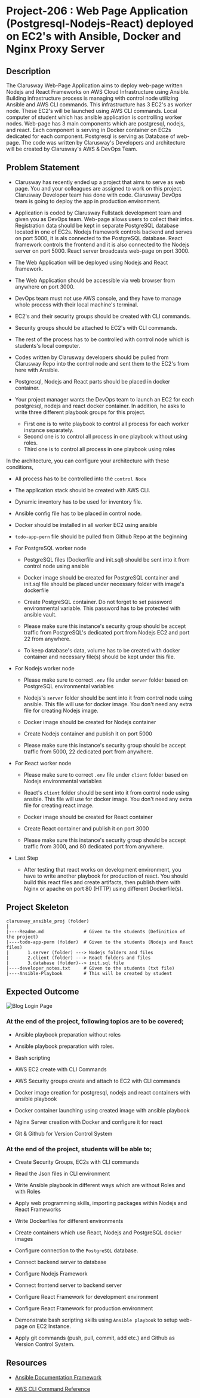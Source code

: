 # Project-206 : Web Page Application (Postgresql-Nodejs-React) deployed on EC2's with Ansible, Docker and Nginx Proxy Server

## Description

The Clarusway Web-Page Application aims to deploy web-page written Nodejs and React Frameworks on AWS Cloud Infrastructure using Ansible. Building infrastructure process is managing with control node utilizing Ansible and AWS CLI commands. This infrastructure has 3 EC2's as worker node. These EC2's will be launched using AWS CLI commands. Local computer of student which has ansible application is controlling worker nodes. Web-page has 3 main components which are postgresql, nodejs, and react. Each component is serving in Docker container on EC2s dedicated for each component. Postgresql is serving as Database of web-page. The code was written by Clarusway's Developers and architecture will be created by Clarusway's AWS & DevOps Team.

## Problem Statement

- Clarusway has recently ended up a project that aims to serve as web page. You and your colleagues are assigned to work on this project. Clarusway Developer team has done with code. Clarusway DevOps team is going to deploy the app in production environment.

- Application is coded by Clarusway Fullstack development team and given you as DevOps team. Web-page allows users to collect their infos. Registration data should be kept in separate PostgreSQL database located in one of EC2s. Nodejs framework controls backend and serves on port 5000, it is als connected to the PostgreSQL database. React framework controls the frontend and it is also connected to the Nodejs server on port 5000. React server broadcasts web-page on port 3000.

- The Web Application will be deployed using Nodejs and React framework.

- The Web Application should be accessible via web browser from anywhere on port 3000.

- DevOps team must not use AWS console, and they have to manage whole process with their local machine's terminal. 

- EC2's and their security groups should be created with CLI commands.

- Security groups should be attached to EC2's with CLI commands.

- The rest of the process has to be controlled with control node which is students's local computer.

- Codes written by Clarusway developers should be pulled from Clarusway Repo into the control node and sent them to the EC2's from here with Ansible.

- Postgresql, Nodejs and React parts should be placed in docker container. 

- Your project manager wants the DevOps team to launch an EC2 for each postgresql, nodejs and react docker container. In addition, he asks to write three different playbook groups for this project. 
    - First one is to write playbook to control all process for each worker instance separately. 
    - Second one is to control all process in one playbook without using roles.
    - Third one is to control all process in one playbook using roles

In the architecture, you can configure your architecture with these conditions,

  - All process has to be controlled into the `control Node`

  - The application stack should be created with AWS CLI.

  - Dynamic inventory has to be used for inventory file.

  - Ansible config file has to be placed in control node.
  
  - Docker should be installed in all worker EC2 using ansible

  - `todo-app-pern` file should be pulled from Github Repo at the beginning

  - For PostgreSQL worker node

    - PostgreSQL files (Dockerfile and init.sql) should be sent into it from control node using ansible

    - Docker image should be created for PostgreSQL container and init.sql file should be placed under necessary folder with image's dockerfile

    - Create PostgreSQL container. Do not forget to set password environmental variable. This password has to be protected with ansible vault.

    - Please make sure this instance's security group should be accept traffic from PostgreSQL's dedicated port from Nodejs EC2 and port 22 from anywhere.

    - To keep database's data, volume has to be created with docker container and necessary file(s) should be kept under this file.

  - For Nodejs worker node

    - Please make sure to correct `.env` file under `server` folder based on PostgreSQL environmental variables 
    
    - Nodejs's `server` folder should be sent into it from control node using ansible. This file will use for docker image. You don't need any extra file for creating Nodejs image.

    - Docker image should be created for Nodejs container

    - Create Nodejs container and publish it on port 5000

    - Please make sure this instance's security group should be accept traffic from 5000, 22 dedicated port from anywhere.

  - For React worker node

    - Please make sure to correct `.env` file under `client` folder based on Nodejs environmental variables 
    
    - React's `client` folder should be sent into it from control node using ansible. This file will use for docker image. You don't need any extra file for creating react image.

    - Docker image should be created for React container

    - Create React container and publish it on port 3000

    - Please make sure this instance's security group should be accept traffic from 3000, and 80 dedicated port from anywhere.

  - Last Step 

    - After testing that react works on development environment, you have to write another playbook for production of react. You should build this react files and create artifacts, then publish them with Nginx or apache on port 80 (HTTP) using different Dockerfile(s). 


## Project Skeleton 

```text
clarusway_ansible_proj (folder)
|
|----Readme.md               # Given to the students (Definition of the project)
|----todo-app-perm (folder)  # Given to the students (Nodejs and React files)
|       1.server (folder) ---> Nodejs folders and files
|       2.client (folder) ---> React folders and files
|       3.database (folder)--> init.sql file 
|----developer_notes.txt     # Given to the students (txt file)
|----Ansible-Playbook        # This will be created by student
```

## Expected Outcome

![Blog Login Page](./blog.png)

### At the end of the project, following topics are to be covered;

- Ansible playbook preparation without roles

- Ansible playbook preparation with roles.

- Bash scripting

- AWS EC2 create with CLI Commands

- AWS Security groups create and attach to EC2 with CLI commands

- Docker image creation for postgresql, nodejs and react containers with ansible playbook

- Docker container launching using created image with ansible playbook

- Nginx Server creation with Docker and configure it for react

- Git & Github for Version Control System

### At the end of the project, students will be able to;

- Create Security Groups, EC2s with CLI commands

- Read the Json files in CLI environment

- Write Ansible playbook in different ways which are without Roles and with Roles

- Apply web programming skills, importing packages within Nodejs and React Frameworks

- Write Dockerfiles for different environments

- Create containers which use React, Nodejs and PostgreSQL docker images 

- Configure connection to the `PostgreSQL` database.

- Connect backend server to database

- Configure Nodejs Framework

- Connect frontend server to backend server

- Configure React Framework for development environment

- Configure React Framework for production environment

- Demonstrate bash scripting skills using `Ansible playbook` to setup web-page on EC2 Instance.

- Apply git commands (push, pull, commit, add etc.) and Github as Version Control System.

## Resources

- [Ansible Documentation Framework](https://docs.ansible.com/ansible/2.5/user_guide/index.html)

- [AWS CLI Command Reference](https://docs.aws.amazon.com/cli/latest/index.html)
